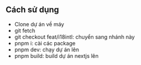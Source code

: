 ## Cách sử dụng
- Clone dự án về máy
- git fetch
- git checkout feat/i18intl: chuyển sang nhánh này
- pnpm i: cài các package
- pnpm dev: chạy dự án lên
- pnpm build: build dự án nextjs lên
